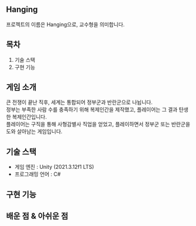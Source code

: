## Hanging
  프로젝트의 이름은 Hanging으로, 교수형을 의미합니다.
  
  
## 목차
  1. 기술 스택
  2. 구현 기능
  
  
## 게임 소개
  큰 전쟁이 끝난 직후, 세계는 통합되어 정부군과 반란군으로 나뉩니다. <br/>
  정부는 부족한 사람 수를 충족하기 위해 복제인간을 제작했고, 플레이어는 그 결과 탄생한 복제인간입니다.<br/>
  플레이어는 구직을 통해 사형감별사 직업을 얻었고, 플레이하면서 정부군 또는 반란군을 도와 살아남는 게임입니다.


## 기술 스택
  - 게임 엔진 : Unity (2021.3.12f1 LTS)
  - 프로그래밍 언어 : C#


## 구현 기능



## 배운 점 & 아쉬운 점

